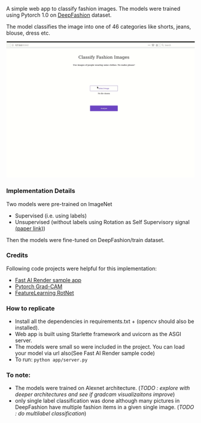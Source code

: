 A simple web app to classify fashion images.
The models were trained using Pytorch 1.0 on [DeepFashion](http://mmlab.ie.cuhk.edu.hk/projects/DeepFashion.html) dataset.

The model classifies the image into one of 46 categories like shorts, jeans, blouse, dress etc.

![demo](/results.gif)

### Implementation Details
Two models were pre-trained on ImageNet 
* Supervised (i.e. using labels)
* Unsupervised (without labels using Rotation as Self Supervisory signal [(paper link)](https://openreview.net/forum?id=S1v4N2l0-))

Then the models were fine-tuned on DeepFashion/train dataset.

### Credits
Following code projects were helpful for this implementation:

* [Fast AI Render sample app](https://github.com/render-examples/fastai-v3)
* [Pytorch Grad-CAM](https://github.com/jacobgil/pytorch-grad-cam)
* [FeatureLearning RotNet](https://github.com/gidariss/FeatureLearningRotNet)

### How to replicate
* Install all the dependencies in requirements.txt + (opencv should also be installed). 
* Web app is built using Starlette framework and uvicorn as the ASGI server.
* The models were small so were included in the project. You can load your model via url also(See Fast AI Render sample code)
* To run: ```python app/server.py```

### To note:
* The models were trained on Alexnet architecture. (_TODO : explore with deeper architectures and see if gradcam visualizaitons improve_)
* only single label classification was done although many pictures in DeepFashion have multiple fashion items in a given single image. (_TODO : do multilabel classification_)
